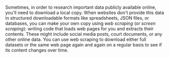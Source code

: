 Sometimes, in order to research important data publicly available
online, you'll need to download a local copy. When websites don't
provide this data in structured downloadable formats like spreadsheets,
JSON files, or databases, you can make your own copy using *web
scraping* (or *screen scraping*): writing code that loads web pages for
you and extracts their contents. These might include social media posts,
court documents, or any other online data. You can use web scraping to
download either full datasets or the same web page again and again on a
regular basis to see if its content changes over time.